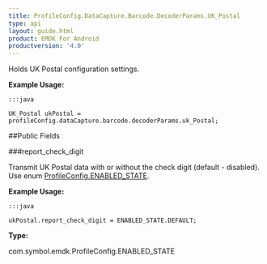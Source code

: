 ```yaml
---
title: ProfileConfig.DataCapture.Barcode.DecoderParams.UK_Postal
type: api
layout: guide.html
product: EMDK For Android
productversion: '4.0'
---
```



Holds UK Postal configuration settings. 
 
 

**Example Usage:**
	
	:::java
	
	UK_Postal ukPostal = profileConfig.dataCapture.barcode.decoderParams.uk_Postal;
	


##Public Fields

###report_check_digit

Transmit UK Postal data with or without the check digit (default - disabled).
 Use enum [ ProfileConfig.ENABLED_STATE](../ProfileConfig-ENABLED_STATE). 
 
 

**Example Usage:**
	
	:::java
	
	ukPostal.report_check_digit = ENABLED_STATE.DEFAULT;
	


**Type:**

com.symbol.emdk.ProfileConfig.ENABLED_STATE













